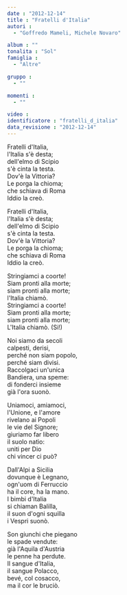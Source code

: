 ```yaml
---
date : "2012-12-14"
title : "Fratelli d'Italia"
autori : 
  - "Goffredo Mameli, Michele Novaro"

album : ""
tonalita : "Sol"
famiglia : 
  - "Altre"

gruppo : 
  - ""

momenti : 
  - ""

video : 
identificatore : "fratelli_d_italia"
data_revisione : "2012-12-14"
---
```

  
  
Fratelli d'Italia,  
l'Italia s'è desta;  
dell'elmo di Scipio  
s'è cinta la testa.  
Dov'è la Vittoria?  
Le porga la chioma;  
che schiava di Roma  
Iddio la creò.   
  
  
Fratelli d'Italia,  
l'Italia s'è desta;  
dell'elmo di Scipio  
s'è cinta la testa.  
Dov'è la Vittoria?  
Le porga la chioma;  
che schiava di Roma  
Iddio la creò.  
  
  
Stringiamci a coorte!  
Siam pronti alla morte;  
siam pronti alla morte;  
l'Italia chiamò.  
Stringiamci a coorte!  
Siam pronti alla morte;  
siam pronti alla morte;  
L'Italia chiamò. (Si!)  
  
  
  
Noi siamo da secoli   
calpesti, derisi,   
perché non siam popolo,   
perché siam divisi.   
Raccolgaci un'unica   
Bandiera, una speme:   
di fonderci insieme   
già l'ora suonò.   
  
  
Uniamoci, amiamoci,   
l'Unione, e l'amore   
rivelano ai Popoli   
le vie del Signore;   
giuriamo far libero   
il suolo natìo:   
uniti per Dio   
chi vincer ci può?   
  
  
Dall'Alpi a Sicilia   
dovunque è Legnano,   
ogn'uom di Ferruccio   
ha il core, ha la mano.   
I bimbi d'Italia   
si chiaman Balilla,   
il suon d'ogni squilla   
i Vespri suonò.   
  
  
Son giunchi che piegano   
le spade vendute:   
già l'Aquila d'Austria   
le penne ha perdute.   
Il sangue d'Italia,   
il sangue Polacco,   
bevé, col cosacco,   
ma il cor le bruciò.   
  
  
